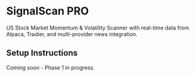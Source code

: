 # SignalScan PRO

US Stock Market Momentum & Volatility Scanner with real-time data from Alpaca, Tradier, and multi-provider news integration.

## Setup Instructions

Coming soon - Phase 1 in progress.